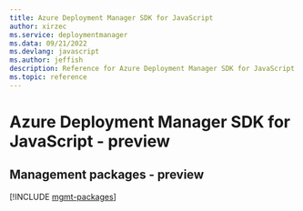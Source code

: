 ```yaml
---
title: Azure Deployment Manager SDK for JavaScript
author: xirzec
ms.service: deploymentmanager
ms.data: 09/21/2022
ms.devlang: javascript
ms.author: jeffish
description: Reference for Azure Deployment Manager SDK for JavaScript
ms.topic: reference
---
```

# Azure Deployment Manager SDK for JavaScript - preview

## Management packages - preview
[!INCLUDE [mgmt-packages](deployment-manager-mgmt-index.md)]